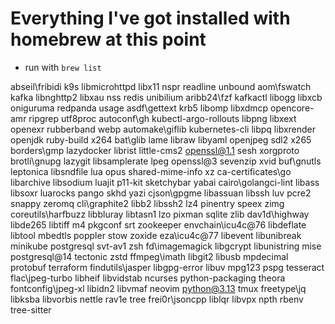 # Everything I've got installed with homebrew at this point

- run with `brew list`

abseil\fribidi
k9s
libmicrohttpd
libx11
nspr
readline
unbound
aom\fswatch
kafka
libnghttp2
libxau
nss
redis
unibilium
aribb24\fzf
kafkactl
libogg
libxcb
oniguruma
redpanda
usage
asdf\gettext
krb5
libomp
libxdmcp
opencore-amr
ripgrep
utf8proc
autoconf\gh
kubectl-argo-rollouts
libpng
libxext
openexr
rubberband
webp
automake\giflib
kubernetes-cli
libpq
libxrender
openjdk
ruby-build
x264
bat\glib
lame
libraw
libyaml
openjpeg
sdl2
x265
borders\gmp
lazydocker
librist
little-cms2
openssl@1.1
sesh
xorgproto
brotli\gnupg
lazygit
libsamplerate
lpeg
openssl@3
sevenzip
xvid
buf\gnutls
leptonica
libsndfile
lua
opus
shared-mime-info
xz
ca-certificates\go
libarchive
libsodium
luajit
p11-kit
sketchybar
yabai
cairo\golangci-lint
libass
libsoxr
luarocks
pango
skhd
yazi
cjson\gpgme
libassuan
libssh
luv
pcre2
snappy
zeromq
cli\graphite2
libb2
libssh2
lz4
pinentry
speex
zimg
coreutils\harfbuzz
libbluray
libtasn1
lzo
pixman
sqlite
zlib
dav1d\highway
libde265
libtiff
m4
pkgconf
srt
zookeeper
envchain\icu4c@76
libdeflate
libtool
mbedtls
poppler
stow
zoxide
eza\icu4c@77
libevent
libunibreak
minikube
postgresql
svt-av1
zsh
fd\imagemagick
libgcrypt
libunistring
mise
postgresql@14
tectonic
zstd
ffmpeg\imath
libgit2
libusb
mpdecimal
protobuf
terraform
findutils\jasper
libgpg-error
libuv
mpg123
pspg
tesseract
flac\jpeg-turbo
libheif
libvidstab
ncurses
python-packaging
theora
fontconfig\jpeg-xl
libidn2
libvmaf
neovim
python@3.13
tmux
freetype\jq
libksba
libvorbis
nettle
rav1e
tree
frei0r\jsoncpp
liblqr
libvpx
npth
rbenv
tree-sitter
